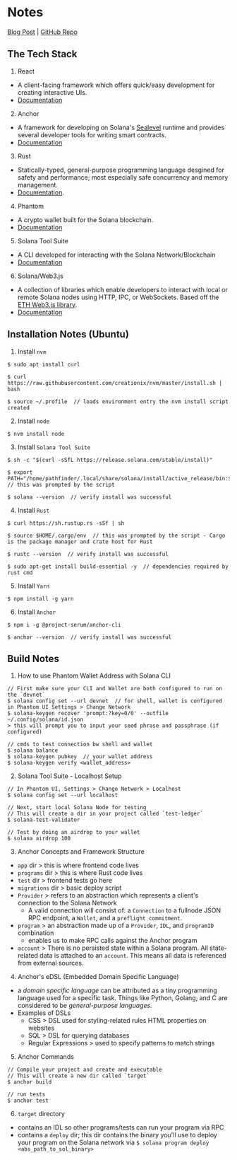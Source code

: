 # Notes

[Blog Post](https://dev.to/dabit3/the-complete-guide-to-full-stack-solana-development-with-react-anchor-rust-and-phantom-3291) | [GitHub Repo](https://github.com/dabit3/complete-guide-to-full-stack-solana-development)

## The Tech Stack
1. React
* A client-facing framework which offers quick/easy development for creating interactive UIs.
* [Documentation](https://reactjs.org/docs/getting-started.html)
2. Anchor
* A framework for developing on Solana's [Sealevel](https://medium.com/solana-labs/sealevel-parallel-processing-thousands-of-smart-contracts-d814b378192) runtime and provides several developer tools for writing smart contracts.
* [Documentation](https://project-serum.github.io/anchor/getting-started/introduction.html)
3. Rust
* Statically-typed, general-purpose programming language desgined for safety and performance; most especially safe concurrency and memory management.
* [Documentation](https://doc.rust-lang.org/book/title-page.html).
4. Phantom
* A crypto wallet built for the Solana blockchain.
* [Documentation](https://docs.phantom.app/)
5. Solana Tool Suite
* A CLI developed for interacting with the Solana Network/Blockchain
* [Documentation](https://docs.solana.com/cli/install-solana-cli-tools)
6. Solana/Web3.js
* A collection of libraries which enable developers to interact with local or remote Solana nodes using HTTP, IPC, or WebSockets. Based off the [ETH Web3.js library](https://web3js.readthedocs.io/en/v1.5.2/).
* [Documentation](https://solana-labs.github.io/solana-web3.js/)

## Installation Notes (Ubuntu)
1. Install `nvm`

```
$ sudo apt install curl
```

```
$ curl https://raw.githubusercontent.com/creationix/nvm/master/install.sh | bash
```

```
$ source ~/.profile  // loads environment entry the nvm install script created
```

2. Install `node`

```
$ nvm install node
```

3. Install `Solana Tool Suite`

```
$ sh -c "$(curl -sSfL https://release.solana.com/stable/install)"
```

```
$ export PATH="/home/pathfinder/.local/share/solana/install/active_release/bin:$PATH"  // this was prompted by the script
```

```
$ solana --version  // verify install was successful
```

4. Install `Rust`

```
$ curl https://sh.rustup.rs -sSf | sh
```

```
$ source $HOME/.cargo/env  // this was prompted by the script - Cargo is the package manager and crate host for Rust
```

```
$ rustc --version  // verify install was successful
```

```
$ sudo apt-get install build-essential -y  // dependencies required by rust cmd
```

5. Install `Yarn`

```
$ npm install -g yarn
```

6. Install `Anchor`

```
$ npm i -g @project-serum/anchor-cli
```

```
$ anchor --version  // verify install was successful
```

## Build Notes

1. How to use Phantom Wallet Address with Solana CLI

```
// First make sure your CLI and Wallet are both configured to run on the `devnet`
$ solana config set --url devnet  // for shell, wallet is configured in Phantom UI Settings > Change Network
$ solana-keygen recover 'prompt:?key=0/0' --outfile ~/.config/solana/id.json
> this will prompt you to input your seed phrase and passphrase (if configured)

// cmds to test connection bw shell and wallet
$ solana balance 
$ solana-keygen pubkey  // your wallet address
$ solana-keygen verify <wallet_address>
```

2. Solana Tool Suite - Localhost Setup

```
// In Phantom UI, Settings > Change Network > Localhost
$ solana config set --url localhost

// Next, start local Solana Node for testing
// This will create a dir in your project called `test-ledger`
$ solana-test-validator

// Test by doing an airdrop to your wallet
$ solana airdrop 100
```

3. Anchor Concepts and Framework Structure
* `app` dir > this is where frontend code lives
* `programs` dir > this is where Rust code lives
* `test` dir > frontend tests go here
* `migrations` dir > basic deploy script
* `Provider` > refers to an abstraction which represents a client's connection to the Solana Network
    * A valid connection will consist of: a `Connection` to a fullnode JSON RPC endpoint, a `Wallet`, and a `preflight commitment`.
* `program` > an abstraction made up of a `Provider`, `IDL`, and `programID` combination
    * enables us to make RPC calls against the Anchor program
* `account` > There is no persisted state within a Solana program. All state-related data is attached to an `account`. This means all data is referenced from external sources.

4. Anchor's eDSL (Embedded Domain Specific Language)
* a *domain specific language* can be attributed as a tiny programming language used for a specific task. Things like Python, Golang, and C are considered to be *general-purpose languages*.
* Examples of DSLs
    * CSS > DSL used for styling-related rules HTML properties on websites
    * SQL > DSL for querying databases
    * Regular Expressions > used to specify patterns to match strings

5. Anchor Commands

```
// Compile your project and create and executable
// This will create a new dir called `target`
$ anchor build
```

```
// run tests
$ anchor test
```

6. `target` directory
* contains an IDL so other programs/tests can run your program via RPC
* contains a `deploy` dir; this dir contains the binary you'll use to deploy your program on the Solana network via `$ solana program deploy <abs_path_to_sol_binary>`

